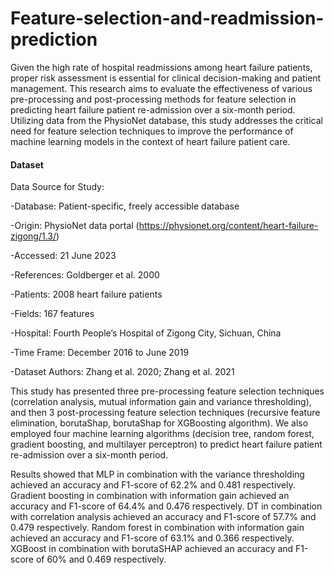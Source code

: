 # Feature-selection-and-readmission-prediction

Given the high rate of hospital readmissions among heart failure patients, proper risk assessment is essential for clinical decision-making and patient management. This research aims to evaluate the effectiveness of various pre-processing and post-processing methods for feature selection in predicting heart failure patient re-admission over a six-month period. Utilizing data from the PhysioNet database, this study addresses the critical need for feature selection techniques to improve the performance of machine learning models in the context of heart failure patient care.

#### Dataset
Data Source for Study:

-Database: Patient-specific, freely accessible database

-Origin: PhysioNet data portal (https://physionet.org/content/heart-failure-zigong/1.3/)

-Accessed: 21 June 2023

-References: Goldberger et al. 2000

-Patients: 2008 heart failure patients

-Fields: 167 features

-Hospital: Fourth People’s Hospital of Zigong City, Sichuan, China

-Time Frame: December 2016 to June 2019

-Dataset Authors: Zhang et al. 2020; Zhang et al. 2021

This study has presented three pre-processing feature selection techniques (correlation analysis, mutual information gain and variance thresholding), and then 3 post-processing feature selection techniques (recursive feature elimination, borutaShap, borutaShap for XGBoosting algorithm). We also employed four machine learning algorithms (decision tree, random forest, gradient boosting, and multilayer perceptron) to predict heart failure patient re-admission over a six-month period.

Results showed that MLP in combination with the variance thresholding achieved an accuracy and F1-score of 62.2% and 0.481 respectively. Gradient boosting in combination with information gain achieved an accuracy and F1-score of 64.4% and 0.476 respectively. DT in combination with correlation analysis achieved an accuracy and F1-score of 57.7% and 0.479 respectively. Random forest in combination with information gain achieved an accuracy and F1-score of 63.1% and 0.366 respectively. XGBoost in combination with borutaSHAP achieved an accuracy and F1-score of 60% and 0.469 respectively.


